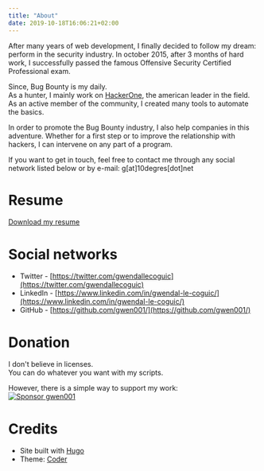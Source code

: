 ```yaml
---
title: "About"
date: 2019-10-18T16:06:21+02:00
---
```

After many years of web development, I finally decided to follow my dream: perform in the security industry.
In october 2015, after 3 months of hard work, I successfully passed the famous Offensive Security Certified Professional exam.

Since, Bug Bounty is my daily.  
As a hunter, I mainly work on <a href="https://hackerone.com/glc" target="_blank">HackerOne</a>, the american leader in the field.
As an active member of the community, I created many tools to automate the basics.

In order to promote the Bug Bounty industry, I also help companies in this adventure.
Whether for a first step or to improve the relationship with hackers, I can intervene on any part of a program.

If you want to get in touch, feel free to contact me through any social network listed below or by e-mail:
g[at]10degres[dot]net


# Resume

<a href="/assets/glecoguic_cv_en.pdf" target="_blank">Download my resume</a>


# Social networks

- Twitter - [https://twitter.com/gwendallecoguic](https://twitter.com/gwendallecoguic)
- LinkedIn - [https://www.linkedin.com/in/gwendal-le-coguic/](https://www.linkedin.com/in/gwendal-le-coguic/)
- GitHub - [https://github.com/gwen001/](https://github.com/gwen001/)


# Donation

I don't believe in licenses.  
You can do whatever you want with my scripts.  

However, there is a simple way to support my work:  
<a href="https://github.com/sponsors/gwen001" title="Sponsor gwen001"><img src="/assets/img/github-sponsor.png" alt="Sponsor gwen001" title="Sponsor gwen001"></a>


# Credits

- Site built with [Hugo](https://gohugo.io/)
- Theme: [Coder](https://github.com/luizdepra/hugo-coder/)
